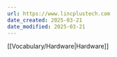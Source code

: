 ```yaml
---
url: https://www.lincplustech.com
date_created: 2025-03-21
date_modified: 2025-03-21
---
```

[[Vocabulary/Hardware|Hardware]]

